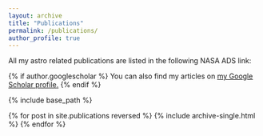 ```yaml
---
layout: archive
title: "Publications"
permalink: /publications/
author_profile: true
---
```


All my astro related publications are listed in the following NASA ADS link:




{% if author.googlescholar %}
  You can also find my articles on <u><a href="{{author.googlescholar}}">my Google Scholar profile</a>.</u>
{% endif %}

{% include base_path %}

{% for post in site.publications reversed %}
  {% include archive-single.html %}
{% endfor %}
